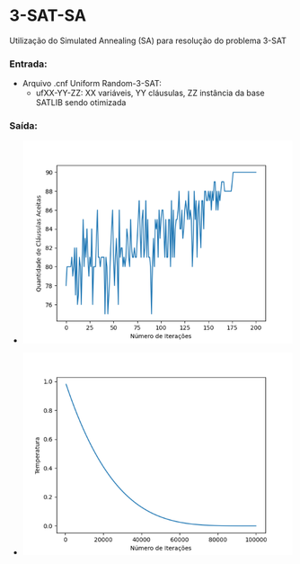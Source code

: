 # 3-SAT-SA

Utilização do Simulated Annealing (SA) para resolução do problema 3-SAT 

### Entrada:
- Arquivo .cnf Uniform Random-3-SAT:
    - ufXX-YY-ZZ: XX variáveis, YY cláusulas, ZZ instância da base SATLIB sendo otimizada 

### Saída:

- ![Gráfico de Convergência](convergencia.png)

- ![Gráfico de Temperatura](temperatura.png)
